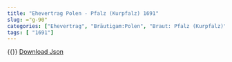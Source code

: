 ```yaml
---
title: "Ehevertrag Polen - Pfalz (Kurpfalz) 1691"
slug: ="g-90"
categories: ["Ehevertrag", "Bräutigam:Polen", "Braut: Pfalz (Kurpfalz)", "Eheschließung vollzogen?:Ja", "verschiedenkonfessionelle Ehe?:Nein", "Dynastie Bräutigam:Sobieski", "Akteur Bräutigam:Sobieski", "Akteur Braut:Wittelsbach (Pfalz)", "Textbezug?:nein", "Ständisch?:nein", "Ratifikation?:ja", "Sonstiges?:nein", "Bräutigam:Polen", "Braut: Pfalz (Kurpfalz)"]
tags: [ "1691"]
---
```

<!--more-->
{{<v4>}}
[Download Json](/vertraege/vertrag-90.json)